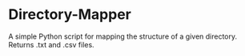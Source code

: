 # Directory-Mapper
A simple Python script for mapping the structure of a given directory. Returns .txt and .csv files. 
